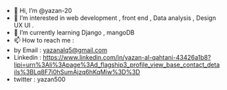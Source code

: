 - 👋 Hi, I’m @yazan-20
- 👀 I’m interested in web development , front end , Data analysis , Design UX UI .
- 🌱 I’m currently learning Django , mangoDB
- 📫 How to reach me :
- by Email : yazanalq5@gmail.com
- Linkedin : https://www.linkedin.com/in/yazan-al-qahtani-43426a1b8?lipi=urn%3Ali%3Apage%3Ad_flagship3_profile_view_base_contact_details%3BLq8F7i0hSumAjzq6hKqMiw%3D%3D
- twitter : yazan500


